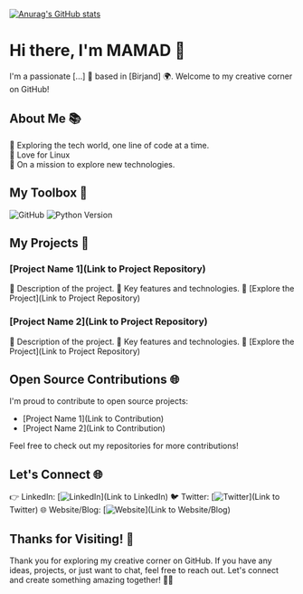 
[![Anurag's GitHub stats](https://github-readme-stats.vercel.app/api?username=Mamadhub&show_icons=true&theme=dracula)](https://github.com/anuraghazra/github-readme-stats)<br/>



# Hi there, I'm MAMAD 👋


I'm a passionate [...] 🚀 based in [Birjand] 🌍. Welcome to my creative corner on GitHub!

## About Me 📚

🌱 Exploring the tech world, one line of code at a time.    
🎨 Love for Linux  
🔭 On a mission to explore new technologies.  

## My Toolbox 🧰


![GitHub](https://img.shields.io/badge/-GitHub-333333?style=flat&logo=github)
![Python Version](https://img.shields.io/pypi/pyversions/:packageName)

<!-- My Projects -->
## My Projects 🚀

### [Project Name 1](Link to Project Repository)

🚀 Description of the project.
🌟 Key features and technologies.
🔗 [Explore the Project](Link to Project Repository)

### [Project Name 2](Link to Project Repository)

🚀 Description of the project.
🌟 Key features and technologies.
🔗 [Explore the Project](Link to Project Repository)

<!-- Open Source Contributions -->
## Open Source Contributions 🌐

I'm proud to contribute to open source projects:

- [Project Name 1](Link to Contribution)
- [Project Name 2](Link to Contribution)

Feel free to check out my repositories for more contributions!

<!-- Let's Connect -->
## Let's Connect 🌐

👉 LinkedIn: [![LinkedIn](https://img.shields.io/badge/-LinkedIn-0077B5?style=flat&logo=linkedin&logoColor=white)](Link to LinkedIn)
🐦 Twitter: [![Twitter](https://img.shields.io/badge/-Twitter-1DA1F2?style=flat&logo=twitter&logoColor=white)](Link to Twitter)
🌐 Website/Blog: [![Website](https://img.shields.io/badge/-Website-333333?style=flat&logo=google-chrome)](Link to Website/Blog)

<!-- Footer -->
## Thanks for Visiting! 🙌

Thank you for exploring my creative corner on GitHub. If you have any ideas, projects, or just want to chat, feel free to reach out. Let's connect and create something amazing together! 🚀✨

